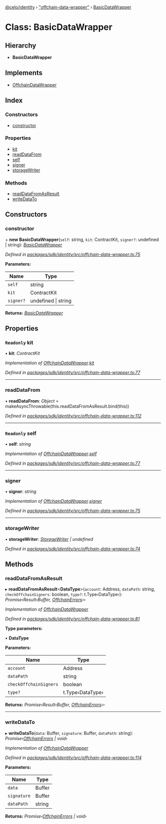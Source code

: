 [@celo/identity](../README.md) › ["offchain-data-wrapper"](../modules/_offchain_data_wrapper_.md) › [BasicDataWrapper](_offchain_data_wrapper_.basicdatawrapper.md)

# Class: BasicDataWrapper

## Hierarchy

* **BasicDataWrapper**

## Implements

* [OffchainDataWrapper](../interfaces/_offchain_data_wrapper_.offchaindatawrapper.md)

## Index

### Constructors

* [constructor](_offchain_data_wrapper_.basicdatawrapper.md#constructor)

### Properties

* [kit](_offchain_data_wrapper_.basicdatawrapper.md#readonly-kit)
* [readDataFrom](_offchain_data_wrapper_.basicdatawrapper.md#readdatafrom)
* [self](_offchain_data_wrapper_.basicdatawrapper.md#readonly-self)
* [signer](_offchain_data_wrapper_.basicdatawrapper.md#signer)
* [storageWriter](_offchain_data_wrapper_.basicdatawrapper.md#storagewriter)

### Methods

* [readDataFromAsResult](_offchain_data_wrapper_.basicdatawrapper.md#readdatafromasresult)
* [writeDataTo](_offchain_data_wrapper_.basicdatawrapper.md#writedatato)

## Constructors

###  constructor

\+ **new BasicDataWrapper**(`self`: string, `kit`: ContractKit, `signer?`: undefined | string): *[BasicDataWrapper](_offchain_data_wrapper_.basicdatawrapper.md)*

*Defined in [packages/sdk/identity/src/offchain-data-wrapper.ts:75](https://github.com/celo-org/celo-monorepo/blob/master/packages/sdk/identity/src/offchain-data-wrapper.ts#L75)*

**Parameters:**

Name | Type |
------ | ------ |
`self` | string |
`kit` | ContractKit |
`signer?` | undefined &#124; string |

**Returns:** *[BasicDataWrapper](_offchain_data_wrapper_.basicdatawrapper.md)*

## Properties

### `Readonly` kit

• **kit**: *ContractKit*

*Implementation of [OffchainDataWrapper](../interfaces/_offchain_data_wrapper_.offchaindatawrapper.md).[kit](../interfaces/_offchain_data_wrapper_.offchaindatawrapper.md#kit)*

*Defined in [packages/sdk/identity/src/offchain-data-wrapper.ts:77](https://github.com/celo-org/celo-monorepo/blob/master/packages/sdk/identity/src/offchain-data-wrapper.ts#L77)*

___

###  readDataFrom

• **readDataFrom**: *Object* = makeAsyncThrowable(this.readDataFromAsResult.bind(this))

*Defined in [packages/sdk/identity/src/offchain-data-wrapper.ts:112](https://github.com/celo-org/celo-monorepo/blob/master/packages/sdk/identity/src/offchain-data-wrapper.ts#L112)*

___

### `Readonly` self

• **self**: *string*

*Implementation of [OffchainDataWrapper](../interfaces/_offchain_data_wrapper_.offchaindatawrapper.md).[self](../interfaces/_offchain_data_wrapper_.offchaindatawrapper.md#self)*

*Defined in [packages/sdk/identity/src/offchain-data-wrapper.ts:77](https://github.com/celo-org/celo-monorepo/blob/master/packages/sdk/identity/src/offchain-data-wrapper.ts#L77)*

___

###  signer

• **signer**: *string*

*Implementation of [OffchainDataWrapper](../interfaces/_offchain_data_wrapper_.offchaindatawrapper.md).[signer](../interfaces/_offchain_data_wrapper_.offchaindatawrapper.md#signer)*

*Defined in [packages/sdk/identity/src/offchain-data-wrapper.ts:75](https://github.com/celo-org/celo-monorepo/blob/master/packages/sdk/identity/src/offchain-data-wrapper.ts#L75)*

___

###  storageWriter

• **storageWriter**: *[StorageWriter](_offchain_storage_writers_.storagewriter.md) | undefined*

*Defined in [packages/sdk/identity/src/offchain-data-wrapper.ts:74](https://github.com/celo-org/celo-monorepo/blob/master/packages/sdk/identity/src/offchain-data-wrapper.ts#L74)*

## Methods

###  readDataFromAsResult

▸ **readDataFromAsResult**<**DataType**>(`account`: Address, `dataPath`: string, `checkOffchainSigners`: boolean, `type?`: t.Type‹DataType›): *Promise‹Result‹Buffer, [OffchainErrors](../modules/_offchain_data_wrapper_.md#offchainerrors)››*

*Implementation of [OffchainDataWrapper](../interfaces/_offchain_data_wrapper_.offchaindatawrapper.md)*

*Defined in [packages/sdk/identity/src/offchain-data-wrapper.ts:81](https://github.com/celo-org/celo-monorepo/blob/master/packages/sdk/identity/src/offchain-data-wrapper.ts#L81)*

**Type parameters:**

▪ **DataType**

**Parameters:**

Name | Type |
------ | ------ |
`account` | Address |
`dataPath` | string |
`checkOffchainSigners` | boolean |
`type?` | t.Type‹DataType› |

**Returns:** *Promise‹Result‹Buffer, [OffchainErrors](../modules/_offchain_data_wrapper_.md#offchainerrors)››*

___

###  writeDataTo

▸ **writeDataTo**(`data`: Buffer, `signature`: Buffer, `dataPath`: string): *Promise‹[OffchainErrors](../modules/_offchain_data_wrapper_.md#offchainerrors) | void›*

*Implementation of [OffchainDataWrapper](../interfaces/_offchain_data_wrapper_.offchaindatawrapper.md)*

*Defined in [packages/sdk/identity/src/offchain-data-wrapper.ts:114](https://github.com/celo-org/celo-monorepo/blob/master/packages/sdk/identity/src/offchain-data-wrapper.ts#L114)*

**Parameters:**

Name | Type |
------ | ------ |
`data` | Buffer |
`signature` | Buffer |
`dataPath` | string |

**Returns:** *Promise‹[OffchainErrors](../modules/_offchain_data_wrapper_.md#offchainerrors) | void›*
